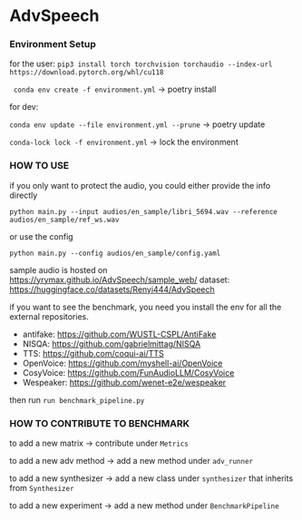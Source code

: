 # AdvSpeech


### Environment Setup
for the user:
`pip3 install torch torchvision torchaudio --index-url https://download.pytorch.org/whl/cu118`

` conda env create -f environment.yml` -> poetry install

for dev:

`conda env update --file environment.yml --prune` -> poetry update

`conda-lock lock -f environment.yml` -> lock the environment

### HOW TO USE
if you only want to protect the audio, you could either provide the info directly

`python main.py --input audios/en_sample/libri_5694.wav --reference audios/en_sample/ref_ws.wav`

or use the config

`python main.py --config audios/en_sample/config.yaml`

sample audio is hosted on  https://yrymax.github.io/AdvSpeech/sample_web/
dataset: https://huggingface.co/datasets/Renyi444/AdvSpeech

if you want to see the benchmark, you need you install the env for all the external repositories.

-  antifake: https://github.com/WUSTL-CSPL/AntiFake
-  NISQA: https://github.com/gabrielmittag/NISQA
-  TTS: https://github.com/coqui-ai/TTS
-  OpenVoice: https://github.com/myshell-ai/OpenVoice
-  CosyVoice: https://github.com/FunAudioLLM/CosyVoice
-  Wespeaker: https://github.com/wenet-e2e/wespeaker

then run `run benchmark_pipeline.py`

### HOW TO CONTRIBUTE TO BENCHMARK

to add a new matrix -> contribute under `Metrics`

to add a new adv method -> add a new method under `adv_runner`

to add a new synthesizer -> add a new class under `synthesizer` that inherits from `Synthesizer`

to add a new experiment -> add a new method under `BenchmarkPipeline`







